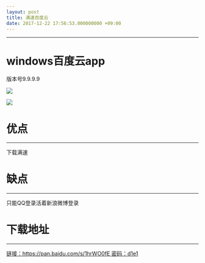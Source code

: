 ```yaml
---
layout: post
title: 满速百度云
date: 2017-12-22 17:56:53.000000000 +09:00
---
```


---
# windows百度云app

版本号9.9.9.9

![](http://upload-images.jianshu.io/upload_images/5865351-a1315d399c58ae0b.png?imageMogr2/auto-orient/strip%7CimageView2/2/w/1240)

![](http://upload-images.jianshu.io/upload_images/5865351-ad475378f9c93d02.png?imageMogr2/auto-orient/strip%7CimageView2/2/w/1240)

# 优点
---
下载满速

# 缺点
---
只能QQ登录活着新浪微博登录

# 下载地址
---
[链接：https://pan.baidu.com/s/1hrWO0fE 密码：d1e1](https://pan.baidu.com/s/1hrWO0fE)

